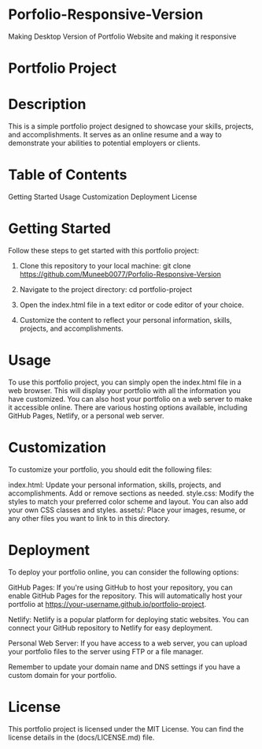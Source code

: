 # Porfolio-Responsive-Version
 Making Desktop Version of Portfolio Website and making it responsive

# Portfolio Project
# Description
This is a simple portfolio project designed to showcase your skills, projects, and accomplishments. It serves as an online resume and a way to demonstrate your abilities to potential employers or clients.
# Table of Contents
  Getting Started
  Usage
  Customization
  Deployment
  License
# Getting Started
Follow these steps to get started with this portfolio project:

1. Clone this repository to your local machine:
  git clone https://github.com/Muneeb0077/Porfolio-Responsive-Version

2. Navigate to the project directory:
   cd portfolio-project
3. Open the index.html file in a text editor or code editor of your choice.
4. Customize the content to reflect your personal information, skills, projects, and accomplishments.


# Usage
To use this portfolio project, you can simply open the index.html file in a web browser. This will display your portfolio with all the information you have customized.
You can also host your portfolio on a web server to make it accessible online. There are various hosting options available, including GitHub Pages, Netlify, or a personal web server.


# Customization
To customize your portfolio, you should edit the following files:

index.html: Update your personal information, skills, projects, and accomplishments. Add or remove sections as needed.
style.css: Modify the styles to match your preferred color scheme and layout. You can also add your own CSS classes and styles.
assets/: Place your images, resume, or any other files you want to link to in this directory.

# Deployment
To deploy your portfolio online, you can consider the following options:

GitHub Pages: If you're using GitHub to host your repository, you can enable GitHub Pages for the repository. This will automatically host your portfolio at https://your-username.github.io/portfolio-project.

Netlify: Netlify is a popular platform for deploying static websites. You can connect your GitHub repository to Netlify for easy deployment.

Personal Web Server: If you have access to a web server, you can upload your portfolio files to the server using FTP or a file manager.

Remember to update your domain name and DNS settings if you have a custom domain for your portfolio.


# License
This portfolio project is licensed under the MIT License. You can find the license details in the (docs/LICENSE.md) file.
